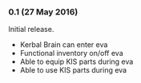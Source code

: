### 0.1 (27 May 2016)
Initial release.

- Kerbal Brain can enter eva
- Functional inventory on/off eva
- Able to equip KIS parts during eva
- Able to use KIS parts during eva
